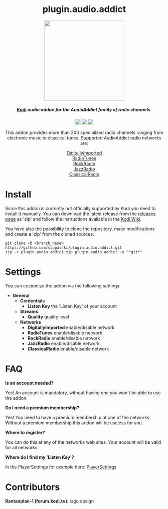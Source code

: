 <div align="center">

# plugin.audio.addict

<img src="https://github.com/ssapalski/plugin.audio.addict/blob/alpha/icon.png?raw=true" width="256p" height="256px"/>

##### [Kodi](http://www.kodi.tv) audio addon for the AudioAddict family of radio channels.

![](https://img.shields.io/github/release/ssapalski/plugin.audio.addict/all.svg)
![](https://img.shields.io/codacy/grade/ddf485c1a18845e2a7c231cca5bbe92a/alpha.svg)
![](https://img.shields.io/github/license/ssapalski/plugin.audio.addict.svg)

This addon provides more than 200 specialized radio channels ranging from electronic music to classical tunes. Supported AudioAddict radio networks are:

[DigitallyImported](http://www.di.fm)<br/>
[RadioTunes](http://www.radiotunes.com)<br/>
[RockRadio](http://www.rockradio.com)<br/>
[JazzRadio](http://www.jazzradio.com)<br/>
[ClassicalRadio](http://www.classicalradio.com)

</div>

# Install
Since this addon is currently not officially supported by Kodi you need to install it manually. You can download the latest release from the [releases page](https://github.com/ssapalski/plugin.audio.addict/releases) as 'zip' and follow the instructions available in the [Kodi Wiki](http://kodi.wiki/view/HOW-TO:Install_add-ons_from_zip_files).

You have also the possibility to clone the repository, make modifications and create a 'zip' from the cloned sources:

```
git clone -b <branch_name> https://github.com/ssapalski/plugin.audio.addict.git
zip -r plugin.audio.addict.zip plugin.audio.addict -x "*git*"
```

# Settings
You can customize the addon via the following settings:
  * **General**
    * **Credentials**
      * **Listen Key** the 'Listen Key' of your account
    * **Streams**
      * **Quality** quality level
    * **Networks**
      * **DigitallyImported** enable/disable network
      * **RadioTunes** enable/disable network
      * **RockRadio** enable/disable network
      * **JazzRadio** enable/disable network
      * **ClassicalRadio** enable/disable network

# FAQ
**Is an account needed?**

Yes! An account is mandatory, without having one you won't be able to use the addon.

**Do I need a premium membership?**

Yes! You need to have a premium membership at one of the networks. Without a premium membership this addon will be useless for you.

**Where to register?**

You can do this at any of the networks web sites. Your account will be valid for all networks.

**Where do I find my 'Listen Key'?**

In the PlayerSettings for example here: [PlayerSettings](https://www.di.fm/settings)

# Contributors

**Rantanplan-1 (forum.kodi.tv)**: logo design

